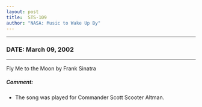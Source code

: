```yaml
---
layout: post
title:  STS-109
author: "NASA: Music to Wake Up By"
---
```


----
### DATE: March 09, 2002
----
Fly Me to the Moon by Frank Sinatra

##### Comment:
* The song was played for Commander Scott Scooter Altman.
